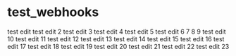 # test_webhooks
test edit
test edit 2
test edit 3
test edit 4
test edit 5
test edit 6
7
8
9
test edit 10
test edit 11
test edit 12
test edit 13
test edit 14
test edit 15
test edit 16
test edit 17
test edit 18
test edit 19
test edit 20
test edit 21
test edit 22
test edit 23

